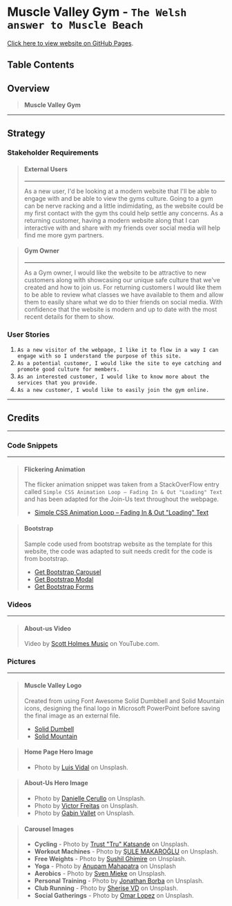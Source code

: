 # Muscle Valley Gym - `The Welsh answer to Muscle Beach`

[Click here to view website on GitHub Pages](https://tizron22.github.io/muscle-valley-gym/).
## Table Contents
>
>
>
>

## Overview

>**Muscle Valley Gym**

---


## Strategy

### Stakeholder Requirements
>#### **External Users**
>---
>As a new user, I'd be looking at a modern website that I'll be able to engage with and be able to view the gyms culture.
>Going to a gym can be nerve racking and a little indimidating, as the website could be my first contact with the gym ths could help settle any concerns.
>As a returning customer, having a modern website along that I can interactive with and share with my friends over social media will help find me more gym partners.

>#### **Gym Owner**
>---
>As a Gym owner, I would like the website to be attractive to new customers along with showcasing our unique safe culture that we've created and how to join us.
>For returning customers I would like them to be able to review what classes we have available to them and allow them to easily share what we do to thier friends on social media. 
>With confidence that the website is modern and up to date with the most recent details for them to show. 

### User Stories
1. `As a new visitor of the webpage, I like it to flow in a way I can engage with so I understand the purpose of this site.`
2. `As a potential customer, I would like the site to eye catching and promote good culture for members.`
3. `As an interested customer, I would like to know more about the services that you provide.`
4. `As a new customer, I would like to easily join the gym online.`
---





## Credits
---

### Code Snippets
---
>#### Flickering Animation
>The flicker animation snippet was taken from a StackOverFlow entry called `Simple CSS Animation Loop – Fading In & Out "Loading" Text` and has been adapted for the Join-Us text throughout the webpage.
>- [Simple CSS Animation Loop – Fading In & Out "Loading" Text](https://stackoverflow.com/questions/23985018/simple-css-animation-loop-fading-in-out-loading-text/31458204)

>#### Bootstrap
>Sample code used from bootstrap website as the template for this website, the code was adapted to suit needs credit for the code is from bootstrap.
>- [Get Bootstrap Carousel](https://getbootstrap.com/docs/5.0/components/carousel/)
>- [Get Bootstrap Modal](https://getbootstrap.com/docs/5.0/components/modal/)
>- [Get Bootstrap Forms](https://getbootstrap.com/docs/5.0/forms/overview/)

### Videos
---
>#### About-us Video
> Video by [Scott Holmes Music](scottholmesmusic.com) on YouTube.com.


### Pictures
---
>#### Muscle Valley Logo 
>Created from using Font Awesome Solid Dumbbell and Solid Mountain icons, designing the final logo in Microsoft PowerPoint before saving the final image as an external file. 
>- [Solid Dumbell](https://upload.wikimedia.org/wikipedia/commons/1/16/Font_Awesome_5_solid_dumbbell.svg)
>- [Solid Mountain](https://upload.wikimedia.org/wikipedia/commons/7/73/Font_Awesome_5_solid_mountain.svg)

>#### Home Page Hero Image
>- Photo by [Luis Vidal](https://unsplash.com/photos/FodEsaNZs48?utm_source=unsplash&utm_medium=referral&utm_content=creditShareLink) on Unsplash.

>#### About-Us Hero Image
>- Photo by [Danielle Cerullo](https://unsplash.com/photos/CQfNt66ttZM?utm_source=unsplash&utm_medium=referral&utm_content=creditShareLink) on Unsplash.
>- Photo by [Victor Freitas](https://unsplash.com/photos/nlZTjUZX2qo?utm_source=unsplash&utm_medium=referral&utm_content=creditShareLink) on Unsplash.
>- Photo by [Gabin Vallet](https://unsplash.com/photos/J154nEkpzlQ?utm_source=unsplash&utm_medium=referral&utm_content=creditShareLink) on Unsplash.


>#### Carousel Images
>- **Cycling** - Photo by [Trust "Tru" Katsande](https://unsplash.com/photos/A_ftsTh53lM?utm_source=unsplash&utm_medium=referral&utm_content=creditShareLink) on Unsplash.
>- **Workout Machines** - Photo by [ŞULE MAKAROĞLU](https://unsplash.com/photos/YFmvjO3TP_s?utm_source=unsplash&utm_medium=referral&utm_content=creditShareLink) on Unsplash.
>- **Free Weights** - Photo by [Sushil Ghimire](https://unsplash.com/photos/eFx1KZhaSvo?utm_source=unsplash&utm_medium=referral&utm_content=creditShareLink) on Unsplash.
>- **Yoga** - Photo by [Anupam Mahapatra](https://unsplash.com/photos/Vz0RbclzG_w?utm_source=unsplash&utm_medium=referral&utm_content=creditShareLink) on Unsplash
>- **Aerobics** - Photo by [Sven Mieke](https://unsplash.com/photos/Lx_GDv7VA9M?utm_source=unsplash&utm_medium=referral&utm_content=creditShareLink) on Unsplash.
>- **Personal Training** - Photo by [Jonathan Borba](https://unsplash.com/photos/R0y_bEUjiOM?utm_source=unsplash&utm_medium=referral&utm_content=creditShareLink) on Unsplash.
>- **Club Running** - Photo by [Sherise VD](https://unsplash.com/photos/Atohf63B8Dg?utm_source=unsplash&utm_medium=referral&utm_content=creditShareLink) on Unsplash.
>- **Social Gatherings** - Photo by [Omar Lopez](https://unsplash.com/photos/vsgdG95Ehyo?utm_source=unsplash&utm_medium=referral&utm_content=creditShareLink) on Unsplash.